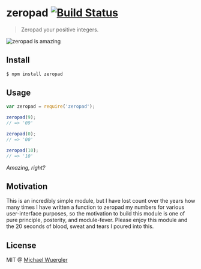 # zeropad [![Build Status](https://travis-ci.org/radiovisual/zeropad.svg)](https://travis-ci.org/radiovisual/zeropad)
> Zeropad your positive integers.

![zeropad is amazing](http://i43.tinypic.com/2u9r5hu.jpg)

## Install

```sh
$ npm install zeropad
```

## Usage
```js
var zeropad = require('zeropad');

zeropad(9);
// => '09'

zeropad(0);
// => '00'

zeropad(10);
// => '10'

```
*Amazing, right?*

## Motivation

This is an incredibly simple module, but I have lost count over the years how many times I have written a function to
zeropad my numbers for various user-interface purposes, so the motivation to build this module is one of pure principle, 
posterity, and module-fever. Please enjoy this module and the 20 seconds of blood, sweat and tears I poured into this. 

## License

MIT @ [Michael Wuergler](http://numetriclabs.com)
